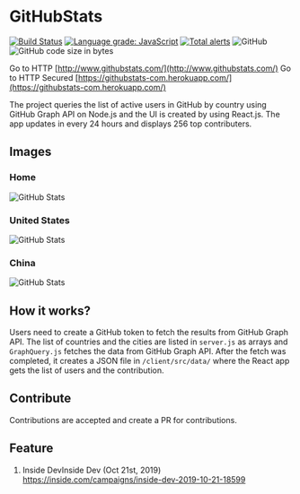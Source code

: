 # GitHubStats
[![Build Status](https://travis-ci.org/gayanvoice/GitHubStats.svg?branch=master)](https://travis-ci.org/gayanvoice/GitHubStats)
[![Language grade: JavaScript](https://img.shields.io/lgtm/grade/javascript/g/gayanvoice/GitHubStats.svg?logo=lgtm&logoWidth=18)](https://lgtm.com/projects/g/gayanvoice/GitHubStats/context:javascript)
[![Total alerts](https://img.shields.io/lgtm/alerts/g/gayanvoice/GitHubStats.svg?logo=lgtm&logoWidth=18)](https://lgtm.com/projects/g/gayanvoice/GitHubStats/alerts/)
![GitHub](https://img.shields.io/github/license/gayanvoice/GitHubStats)
![GitHub code size in bytes](https://img.shields.io/github/languages/code-size/gayanvoice/GitHubStats)

Go to HTTP [http://www.githubstats.com/](http://www.githubstats.com/)
Go to HTTP Secured [https://githubstats-com.herokuapp.com/](https://githubstats-com.herokuapp.com/)

The project queries the list of active users in GitHub by country using GitHub Graph API on Node.js and the UI is created by using React.js. The app updates in every 24 hours and displays 256 top contributers.

## Images
### Home
![GitHub Stats](https://raw.githubusercontent.com/gayanvoice/GitHubStats/images/github-stats-1.PNG "GitHub Stats")
### United States
![GitHub Stats](https://raw.githubusercontent.com/gayanvoice/GitHubStats/images/github-stats-2.PNG "GitHub Stats")
### China
![GitHub Stats](https://raw.githubusercontent.com/gayanvoice/GitHubStats/images/github-stats-4.PNG "GitHub Stats")


## How it works?
Users need to create a GitHub token to fetch the results from GitHub Graph API. The list of countries and the cities are listed in `server.js` as arrays and `GraphQuery.js` fetches the data from GitHub Graph API. After the fetch was completed, it creates a JSON file in `/client/src/data/` where the React app gets the list of users and the contribution.

## Contribute
Contributions are accepted and create a PR for contributions.

## Feature
1. Inside DevInside Dev (Oct 21st, 2019) https://inside.com/campaigns/inside-dev-2019-10-21-18599
